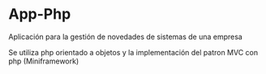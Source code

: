 App-Php
=======

Aplicación para la gestión de novedades de sistemas de una empresa

Se utiliza php orientado a objetos y la implementación del patron MVC con php (Miniframework) 
